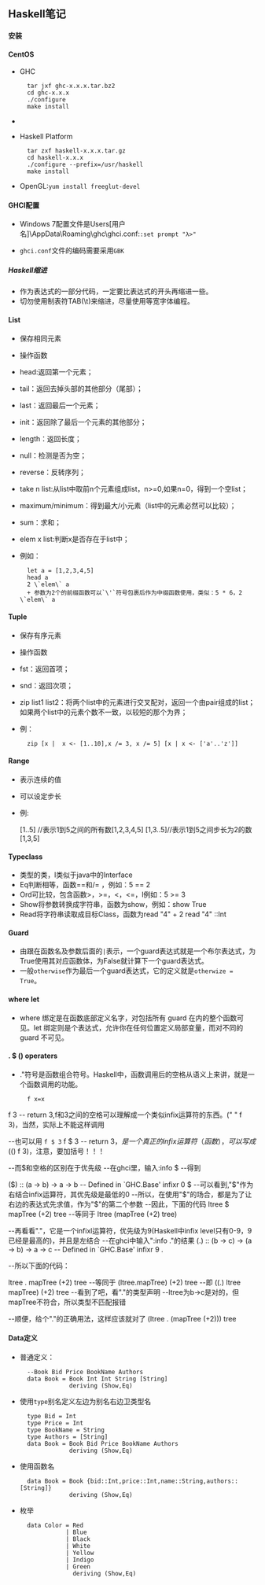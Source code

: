 ## Haskell笔记
#### 安装
#### CentOS
+ GHC

		tar jxf ghc-x.x.x.tar.bz2
		cd ghc-x.x.x
		./configure
		make install

+ 

+ Haskell Platform

		tar zxf haskell-x.x.x.tar.gz
		cd haskell-x.x.x
		./configure --prefix=/usr/haskell
		make install			

+ OpenGL:`yum install freeglut-devel`

#### GHCI配置
+ Windows 7配置文件是Users\[用户名]\AppData\Roaming\ghc\ghci.conf:`:set prompt "λ>"`
* `ghci.conf`文件的编码需要采用`GBK`


##### Haskell缩进
+ 作为表达式的一部分代码，一定要比表达式的开头再缩进一些。
+ 切勿使用制表符TAB(\t)来缩进，尽量使用等宽字体编程。
#### List
+ 保存相同元素
+ 操作函数
+ head:返回第一个元素；
+ tail：返回去掉头部的其他部分（尾部）；
+ last：返回最后一个元素；
+ init：返回除了最后一个元素的其他部分；
+ length：返回长度；
+ null：检测是否为空；
+ reverse：反转序列；
+ take n list:从list中取前n个元素组成list，n>=0,如果n=0，得到一个空list；
+ maximum/minimum：得到最大/小元素（list中的元素必然可以比较）；
+ sum：求和；
+ elem x list:判断x是否存在于list中；
+ 例如：

        let a = [1,2,3,4,5]
        head a
        2 \`elem\` a
        + 参数为2个的前缀函数可以`\'`符号包裹后作为中缀函数使用，类似：5 * 6，2  \`elem\` a

#### Tuple
+ 保存有序元素
+ 操作函数
+ fst：返回首项；
+ snd：返回次项；
+ zip list1 list2：将两个list中的元素进行交叉配对，返回一个由pair组成的list；如果两个list中的元素个数不一致，以较短的那个为界；
+ 例：

        zip [x |  x <- [1..10],x /= 3, x /= 5] [x | x <- ['a'..'z']]
#### Range
+ 表示连续的值
+ 可以设定步长
+ 例:

    [1..5] //表示1到5之间的所有数[1,2,3,4,5]
    [1,3..5]//表示1到5之间步长为2的数[1,3,5]

####  Typeclass
+ 类型的类，l类似于java中的Interface
+ Eq判断相等，函数==和/= ，例如：5 == 2
+ Ord可比较，包含函数>，>=，<，<=，l例如：5 >= 3
+ Show将参数转换成字符串，函数为show，例如：show True
+ Read将字符串读取成目标Class，函数为read "4" + 2    read "4" ::Int

#### Guard
+ 由跟在函数名及参数后面的`|`表示，一个guard表达式就是一个布尔表达式，为True使用其对应函数体，为False就计算下一个guard表达式。
+ 一般`otherwise`作为最后一个guard表达式，它的定义就是`otherwize = True`。

#### where let
+ where 绑定是在函数底部定义名字，对包括所有 guard 在内的整个函数可见。let 绑定则是个表达式，允许你在任何位置定义局部变量，而对不同的 guard 不可见。
 

#### . $ () operaters

+ ."符号是函数组合符号。Haskell中，函数调用后的空格从语义上来讲，就是一个函数调用的功能。

		f x=x

f 3 -- return 3,f和3之间的空格可以理解成一个类似infix运算符的东西。(" " f 3)，当然，实际上不能这样调用

--也可以用 `f $ 3`
f $ 3 -- return 3，$是一个真正的infix运算符（函数），可以写成(($) f 3)，注意，要加括号！！！

--而$和空格的区别在于优先级
--在ghci里，输入:info $
--得到

($) :: (a -> b) -> a -> b       -- Defined in `GHC.Base'
infixr 0 $  --可以看到,"$"作为右结合infix运算符，其优先级是最低的0
--所以，在使用"$"的场合，都是为了让右边的表达式先求值，作为"$"的第二个参数
--因此，下面的代码
ltree $ mapTree (+2) tree
--等同于
ltree (mapTree (+2) tree)

--再看看"."，它是一个infixl运算符，优先级为9(Haskell中infix level只有0-9，9已经是最高的)，并且是左结合
--在ghci中输入":info ."的结果
(.) :: (b -> c) -> (a -> b) -> a -> c   -- Defined in `GHC.Base'
infixr 9 .

--所以下面的代码：

ltree . mapTree (+2) tree
--等同于
(ltree.mapTree) (+2) tree
--即
((.) ltree mapTree) (+2) tree
--看到了吧，看"."的类型声明
--ltree为b->c是对的，但mapTree不符合，所以类型不匹配报错

--顺便，给个"."的正确用法，这样应该就对了
(ltree . (mapTree (+2))) tree



#### Data定义
+ 普通定义：

		--Book Bid Price BookName Authors
		data Book = Book Int Int String [String]
		            deriving (Show,Eq)
+ 使用`type`别名定义左边为别名右边卫类型名

		type Bid = Int
		type Price = Int
		type BookName = String
		type Authors = [String]
		data Book = Book Bid Price BookName Authors
				    deriving (Show,Eq)
+ 使用函数名

		data Book = Book {bid::Int,price::Int,name::String,authors::[String]}				    
		            deriving (Show,Eq)

+ 枚举

		data Color = Red 
		           | Blue
		           | Black
		           | White
		           | Yellow
		           | Indigo
		           | Green
		             deriving (Show,Eq)


